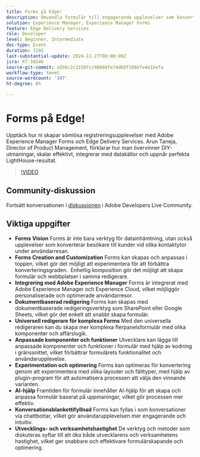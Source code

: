 ```yaml
---
title: Forms på Edge!
description: Omvandla formulär till engagerande upplevelser som konverterar besökare till kunder genom att utnyttja kantanpassning, integrering med Adobe Experience Manager, dokumentbaserad redigering och AI-hjälp, samtidigt som du förbättrar funktionaliteten med anpassade komponenter och optimerar genom experimenterande.
solution: Experience Manager, Experience Manager Forms
feature: Edge Delivery Services
role: Developer
level: Beginner, Intermediate
doc-type: Event
duration: 1192
last-substantial-update: 2024-11-27T00:00:00Z
jira: KT-16546
source-git-commit: a5b6c2c3150fcc98686fe74d68f186bfe4e1befa
workflow-type: tm+mt
source-wordcount: '347'
ht-degree: 0%

---
```



# Forms på Edge!

Upptäck hur ni skapar sömlösa registreringsupplevelser med Adobe Experience Manager Forms och Edge Delivery Services. Arun Taneja, Director of Product Management, förklarar hur man övervinner DIY-utmaningar, skalar effektivt, integrerar med datakällor och uppnår perfekta LightHouse-resultat.

>[!VIDEO](https://video.tv.adobe.com/v/3439704/?learn=on&enablevpops)

## Community-diskussion

Fortsätt konversationen i [diskussionen](https://adobe.ly/3Ywf7Vm) i Adobe Developers Live Community.

## Viktiga uppgifter

* **Forms Vision** Forms är inte bara verktyg för datainhämtning, utan också upplevelser som konverterar besökare till kunder vid olika kontaktytor under användarresan.
* **Forms Creation and Customization** Forms kan skapas och anpassas i toppen, vilket gör det möjligt att experimentera för att förbättra konverteringsgraden. &#x200B; Enhetlig komposition gör det möjligt att skapa formulär och webbplatser i samma redigerare. &#x200B;
* **Integrering med Adobe Experience Manager** Forms är integrerat med Adobe Experience Manager och Experience Cloud, vilket möjliggör personaliserade och optimerade användarresor.
* **Dokumentbaserad redigering** Forms kan skapas med dokumentbaserade redigeringsverktyg som SharePoint eller Google Sheets, vilket gör det enkelt att snabbt skapa formulär. &#x200B;
* **Universell redigerare för komplexa Forms** Med den universella redigeraren kan du skapa mer komplexa flerpanelsformulär med olika komponenter och affärslogik. &#x200B;
* **Anpassade komponenter och funktioner** Utvecklare kan lägga till anpassade komponenter och funktioner i formulär med hjälp av kodning i gränssnittet, vilket förbättrar formulärets funktionalitet och användarupplevelse. &#x200B;
* **Experimentation och optimering** Forms kan optimeras för konvertering genom att experimentera med olika layouter och fälttyper, med hjälp av plugin-program för att automatisera processen att välja den vinnande varianten.
* **AI-hjälp** Framtiden för formulär innehåller AI-hjälp för att skapa och anpassa formulär baserat på uppmaningar, vilket gör processen mer effektiv. &#x200B;
* **Konversationsblankettifyllnad** Forms kan fyllas i som konversationer via chattbottar, vilket gör användarupplevelsen mer engagerande och intuitiv. &#x200B;
* **Utvecklings- och verksamhetshastighet** De verktyg och metoder som diskuteras syftar till att öka både utvecklarens och verksamhetens hastighet, vilket ger snabbare och effektivare formulärskapande och optimering.

